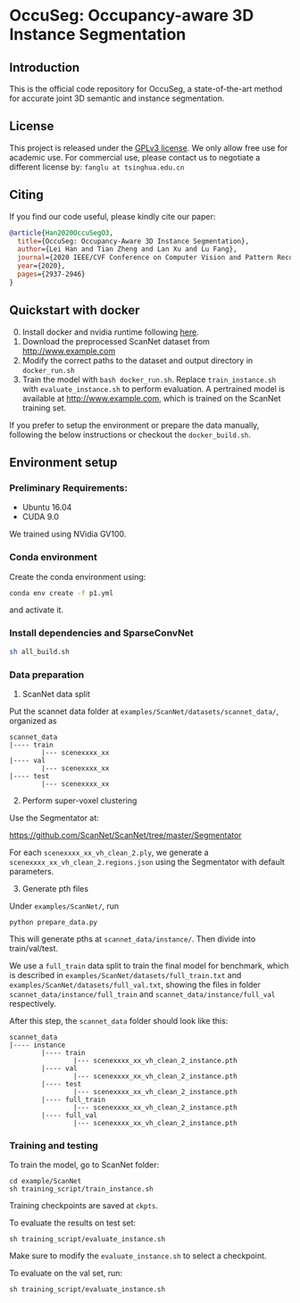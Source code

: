 # OccuSeg: Occupancy-aware 3D Instance Segmentation

## Introduction
This is the official code repository for OccuSeg, a state-of-the-art method for accurate joint 3D semantic and instance segmentation.

## License
This project is released under the [GPLv3 license](LICENSE). We only allow free use for academic use. For commercial use, please contact us to negotiate a different license by: `fanglu at tsinghua.edu.cn`

## Citing

If you find our code useful, please kindly cite our paper:

```bibtex
@article{Han2020OccuSegO3,
  title={OccuSeg: Occupancy-Aware 3D Instance Segmentation},
  author={Lei Han and Tian Zheng and Lan Xu and Lu Fang},
  journal={2020 IEEE/CVF Conference on Computer Vision and Pattern Recognition (CVPR)},
  year={2020},
  pages={2937-2946}
}
```

## Quickstart with docker
0. Install docker and nvidia runtime following [here](https://docs.nvidia.com/datacenter/cloud-native/container-toolkit/install-guide.html).
1. Download the preprocessed ScanNet dataset from http://www.example.com
2. Modify the correct paths to the dataset and output directory in `docker_run.sh`
3. Train the model with `bash docker_run.sh`. Replace `train_instance.sh` with `evaluate_instance.sh` to perform evaluation. A pertrained model is available at http://www.example.com, which is trained on the ScanNet training set.

If you prefer to setup the environment or prepare the data manually, following the below instructions or checkout the `docker_build.sh`.

## Environment setup

### Preliminary Requirements:
* Ubuntu 16.04
* CUDA 9.0

We trained using NVidia GV100.

### Conda environment
Create the conda environment using:
```bash
conda env create -f p1.yml
```
and activate it.

### Install dependencies and SparseConvNet
```bash
sh all_build.sh
```

### Data preparation

1. ScanNet data split

Put the scannet data folder at `examples/ScanNet/datasets/scannet_data/`,
organized as 
```
scannet_data
|---- train
        |--- scenexxxx_xx
|---- val
        |--- scenexxxx_xx
|---- test
        |--- scenexxxx_xx
```

2. Perform super-voxel clustering

Use the Segmentator at:

https://github.com/ScanNet/ScanNet/tree/master/Segmentator

For each `scenexxxx_xx_vh_clean_2.ply`, we generate a `scenexxxx_xx_vh_clean_2.regions.json` using the Segmentator with default parameters.

3. Generate pth files

Under `examples/ScanNet/`, run 
```
python prepare_data.py
```

This will generate pths at `scannet_data/instance/`. Then divide into train/val/test.

We use a `full_train` data split to train the final model for benchmark, which is described in `examples/ScanNet/datasets/full_train.txt` and `examples/ScanNet/datasets/full_val.txt`, showing the files in folder `scannet_data/instance/full_train` and `scannet_data/instance/full_val` respectively.

After this step, the `scannet_data` folder should look like this:
```
scannet_data
|---- instance
        |---- train
                |--- scenexxxx_xx_vh_clean_2_instance.pth
        |---- val
                |--- scenexxxx_xx_vh_clean_2_instance.pth
        |---- test
                |--- scenexxxx_xx_vh_clean_2_instance.pth
        |---- full_train
                |--- scenexxxx_xx_vh_clean_2_instance.pth
        |---- full_val
                |--- scenexxxx_xx_vh_clean_2_instance.pth
```

### Training and testing

To train the model, go to ScanNet folder:

```
cd example/ScanNet
sh training_script/train_instance.sh
```

Training checkpoints are saved at `ckpts`.

To evaluate the results on test set:
```
sh training_script/evaluate_instance.sh
```
Make sure to modify the `evaluate_instance.sh` to select a checkpoint.

To evaluate on the val set, run:
```
sh training_script/evaluate_instance.sh
```